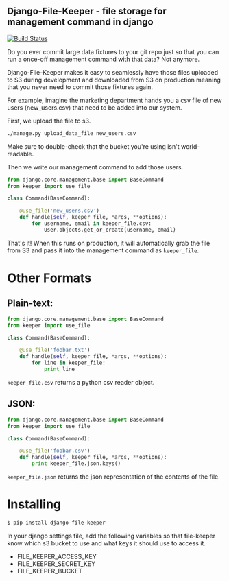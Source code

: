 ## Django-File-Keeper - file storage for management command in django
[![Build Status](https://secure.travis-ci.org/spulec/django-file-keeper.png)](http://travis-ci.org/spulec/Django-File-Keeper)

Do you ever commit large data fixtures to your git repo just so that you can run a once-off management command with that data? Not anymore.

Django-File-Keeper makes it easy to seamlessly have those files uploaded to S3 during development and downloaded from S3 on production meaning that you never need to commit those fixtures again.

For example, imagine the marketing department hands you a csv file of new users (new_users.csv) that need to be added into our system.

First, we upload the file to s3.

```bash
./manage.py upload_data_file new_users.csv
```

Make sure to double-check that the bucket you're using isn't world-readable.

Then we write our management command to add those users.

```python
from django.core.management.base import BaseCommand
from keeper import use_file

class Command(BaseCommand):

    @use_file('new_users.csv')
    def handle(self, keeper_file, *args, **options):
        for username, email in keeper_file.csv:
            User.objects.get_or_create(username, email)
```

That's it! When this runs on production, it will automatically grab the file from S3 and pass it into the management command as `keeper_file`.

# Other Formats

## Plain-text:

```python
from django.core.management.base import BaseCommand
from keeper import use_file

class Command(BaseCommand):

    @use_file('foobar.txt')
    def handle(self, keeper_file, *args, **options):
        for line in keeper_file:
            print line
```

`keeper_file.csv` returns a python csv reader object.

## JSON:

```python
from django.core.management.base import BaseCommand
from keeper import use_file

class Command(BaseCommand):

    @use_file('foobar.csv')
    def handle(self, keeper_file, *args, **options):
        print keeper_file.json.keys()
```

`keeper_file.json` returns the json representation of the contents of the file.


# Installing

```bash
$ pip install django-file-keeper
```

In your django settings file, add the following variables so that file-keeper know which s3 bucket to use and what keys it should use to access it.

*   FILE_KEEPER_ACCESS_KEY
*   FILE_KEEPER_SECRET_KEY
*   FILE_KEEPER_BUCKET

